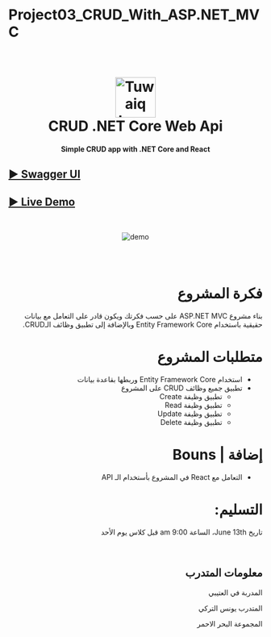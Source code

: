 # Project03_CRUD_With_ASP.NET_MVC

<h1 align="center">
  <br>
  <a href="https://safcsp.org.sa" target="_blank">
  <img src="https://raw.githubusercontent.com/tuwaiq-dotnet/json-parser-team-yaai/main/logo.png" alt="Tuwaiq Logo" width="80"></img></a>
  <br>
  CRUD .NET Core Web Api
  <br>
</h1>
<h4 align="center">Simple CRUD app with .NET Core and React</h4>

## [► Swagger UI](https://pokewars.azurewebsites.net/swagger/index.html)

## [► Live Demo](https://younesalturkey.github.io/PokeWars/)

<br/>

<p align="center">
  <img src="https://raw.githubusercontent.com/YounesAlturkey/PokeWars/main/frontend/public/demo.png" alt="demo"/>
</p>

<div dir="rtl">

  <br/>
  <br/>

<div dir="rtl" align="right">

# فكرة المشروع

بناء مشروع ASP.NET MVC على حسب فكرتك ويكون قادر على التعامل مع بيانات حقيقية باستخدام Entity Framework Core وبالإضافة إلى تطبيق وظائف الـCRUD.

# متطلبات المشروع

- استخدام Entity Framework Core وربطها بقاعدة بيانات
- تطبيق جميع وظائف CRUD على المشروع
  - تطبيق وظيفة Create
  - تطبيق وظيفة Read
  - تطبيق وظيفة Update
  - تطبيق وظيفة Delete

# إضافة | Bouns

- التعامل مع React في المشروع بأستخدام الـ API

# التسليم:

تاريخ June 13th، الساعة 9:00 am
قبل كلاس يوم الأحد

</div>

<br/>

  <div align="right">

## معلومات المتدرب

المدربة في العتيبي

المتدرب يونس التركي

المجموعة البحر الاحمر

</div>
